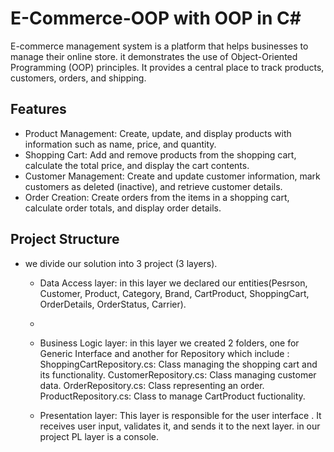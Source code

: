 # E-Commerce-OOP with OOP in C#
E-commerce management system is a platform that helps businesses to manage their online store. it demonstrates the use of Object-Oriented Programming (OOP) principles.
It provides a central place to track products, customers, orders, and shipping.

## Features

- Product Management: Create, update, and display products with information such as name, price, and quantity.
- Shopping Cart: Add and remove products from the shopping cart, calculate the total price, and display the cart contents.
- Customer Management: Create and update customer information, mark customers as deleted (inactive), and retrieve customer details.
- Order Creation: Create orders from the items in a shopping cart, calculate order totals, and display order details.

## Project Structure

- we divide our solution into 3 project (3 layers).
  - Data Access layer: in this layer we declared our entities(Pesrson, Customer, Product, Category, Brand, CartProduct, ShoppingCart, OrderDetails, OrderStatus, Carrier).
  - 
  - Business Logic layer: in this layer we created 2 folders, one for Generic Interface and another for Repository which include :
     ShoppingCartRepository.cs: Class managing the shopping cart and its functionality.
     CustomerRepository.cs: Class managing customer data.
     OrderRepository.cs: Class representing an order.
     ProductRepository.cs: Class to manage CartProduct fuctionality.
    
  - Presentation layer: This layer is responsible for the user interface . It receives user input, validates it, and sends it to the next layer.
    in our project PL layer is a console.
